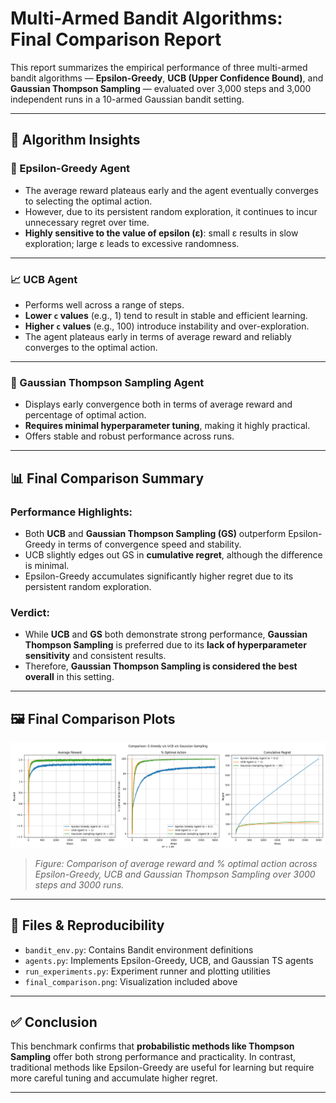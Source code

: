 # Multi-Armed Bandit Algorithms: Final Comparison Report

This report summarizes the empirical performance of three multi-armed bandit algorithms — **Epsilon-Greedy**, **UCB (Upper Confidence Bound)**, and **Gaussian Thompson Sampling** — evaluated over 3,000 steps and 3,000 independent runs in a 10-armed Gaussian bandit setting.

---

## 🧪 Algorithm Insights

### 🎯 Epsilon-Greedy Agent

- The average reward plateaus early and the agent eventually converges to selecting the optimal action.
- However, due to its persistent random exploration, it continues to incur unnecessary regret over time.
- **Highly sensitive to the value of epsilon (ε)**: small ε results in slow exploration; large ε leads to excessive randomness.

---

### 📈 UCB Agent

- Performs well across a range of steps.
- **Lower `c` values** (e.g., 1) tend to result in stable and efficient learning.
- **Higher `c` values** (e.g., 100) introduce instability and over-exploration.
- The agent plateaus early in terms of average reward and reliably converges to the optimal action.

---

### 🧠 Gaussian Thompson Sampling Agent

- Displays early convergence both in terms of average reward and percentage of optimal action.
- **Requires minimal hyperparameter tuning**, making it highly practical.
- Offers stable and robust performance across runs.

---

## 📊 Final Comparison Summary

### Performance Highlights:
- Both **UCB** and **Gaussian Thompson Sampling (GS)** outperform Epsilon-Greedy in terms of convergence speed and stability.
- UCB slightly edges out GS in **cumulative regret**, although the difference is minimal.
- Epsilon-Greedy accumulates significantly higher regret due to its persistent random exploration.

### Verdict:
- While **UCB** and **GS** both demonstrate strong performance, **Gaussian Thompson Sampling** is preferred due to its **lack of hyperparameter sensitivity** and consistent results.
- Therefore, **Gaussian Thompson Sampling is considered the best overall** in this setting.

---

## 🖼️ Final Comparison Plots

![Final Comparison of Average Reward and % Optimal Action](<Final-Comparison - 3000 runs.png>)

> _Figure: Comparison of average reward and % optimal action across Epsilon-Greedy, UCB and Gaussian Thompson Sampling over 3000 steps and 3000 runs._

---

## 📁 Files & Reproducibility

- `bandit_env.py`: Contains Bandit environment definitions
- `agents.py`: Implements Epsilon-Greedy, UCB, and Gaussian TS agents
- `run_experiments.py`: Experiment runner and plotting utilities
- `final_comparison.png`: Visualization included above

---

## ✅ Conclusion

This benchmark confirms that **probabilistic methods like Thompson Sampling** offer both strong performance and practicality. In contrast, traditional methods like Epsilon-Greedy are useful for learning but require more careful tuning and accumulate higher regret.

---